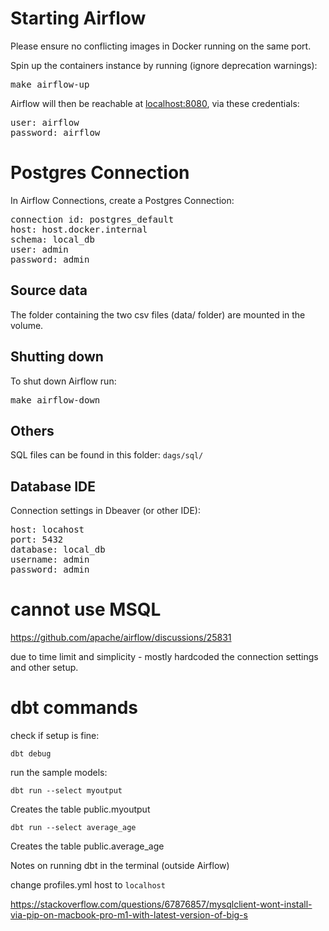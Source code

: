 # Starting Airflow

Please ensure no conflicting images in Docker running on the same port.

Spin up the containers instance by running (ignore deprecation warnings):
<pre>
make airflow-up
</pre>

Airflow will then be reachable at [localhost:8080](http://localhost:8080), via these credentials:
<pre>
user: airflow
password: airflow
</pre>

# Postgres Connection
In Airflow Connections, create a Postgres Connection:

<pre>
connection id: postgres_default
host: host.docker.internal
schema: local_db
user: admin
password: admin
</pre>

## Source data

The folder containing the two csv files (data/ folder) are mounted in the volume.

## Shutting down

To shut down Airflow run:

<pre>
make airflow-down
</pre>

## Others

SQL files can be found in this folder: `dags/sql/`


## Database IDE
Connection settings in Dbeaver (or other IDE):

<pre>
host: locahost
port: 5432
database: local_db
username: admin
password: admin
</pre>


# cannot use MSQL
https://github.com/apache/airflow/discussions/25831



due to time limit and simplicity - mostly hardcoded the connection settings and other setup.

# dbt commands

check if setup is fine:

`dbt debug`

run the sample models:

`dbt run --select myoutput`

Creates the table public.myoutput

`dbt run --select average_age`

Creates the table public.average_age



Notes on running dbt in the terminal (outside Airflow)

change profiles.yml host to `localhost`




https://stackoverflow.com/questions/67876857/mysqlclient-wont-install-via-pip-on-macbook-pro-m1-with-latest-version-of-big-s


